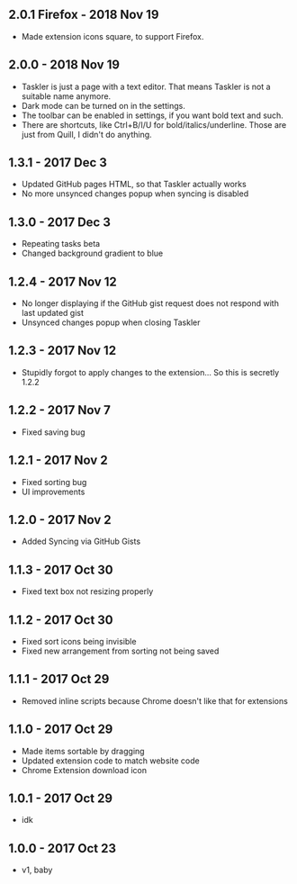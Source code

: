 ## 2.0.1 Firefox - 2018 Nov 19
- Made extension icons square, to support Firefox.

## 2.0.0 - 2018 Nov 19
- Taskler is just a page with a text editor. That means Taskler is not a suitable name anymore.
- Dark mode can be turned on in the settings.
- The toolbar can be enabled in settings, if you want bold text and such.
- There are shortcuts, like Ctrl+B/I/U for bold/italics/underline. Those are just from Quill, I didn't do anything.

## 1.3.1 - 2017 Dec 3
- Updated GitHub pages HTML, so that Taskler actually works
- No more unsynced changes popup when syncing is disabled

## 1.3.0 - 2017 Dec 3
- Repeating tasks beta
- Changed background gradient to blue

## 1.2.4 - 2017 Nov 12
- No longer displaying if the GitHub gist request does not respond with last updated gist
- Unsynced changes popup when closing Taskler

## 1.2.3 - 2017 Nov 12
- Stupidly forgot to apply changes to the extension... So this is secretly 1.2.2

## 1.2.2 - 2017 Nov 7
- Fixed saving bug

## 1.2.1 - 2017 Nov 2
- Fixed sorting bug
- UI improvements

## 1.2.0 - 2017 Nov 2
- Added Syncing via GitHub Gists

## 1.1.3 - 2017 Oct 30
- Fixed text box not resizing properly

## 1.1.2 - 2017 Oct 30
- Fixed sort icons being invisible
- Fixed new arrangement from sorting not being saved

## 1.1.1 - 2017 Oct 29
- Removed inline scripts because Chrome doesn't like that for extensions

## 1.1.0 - 2017 Oct 29
- Made items sortable by dragging
- Updated extension code to match website code
- Chrome Extension download icon

## 1.0.1 - 2017 Oct 29
- idk

## 1.0.0 - 2017 Oct 23
- v1, baby
